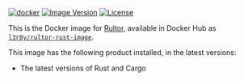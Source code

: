 [![docker](https://github.com/yegor256/rultor-image/actions/workflows/docker.yml/badge.svg)](https://github.com/yegor256/rultor-image/actions/workflows/docker.yml)
[![Image Version](https://img.shields.io/docker/v/l3r8y/rultor-image/1.0.2)](https://hub.docker.com/r/l3r8y/rust-rultor-image)
[![License](https://img.shields.io/badge/license-MIT-green.svg)](https://github.com/l3r8yJ/rust-rultor-image/blob/master/LICENSE.txt)

This is the Docker image for [Rultor](https://www.rultor.com), available in
Docker Hub as [`l3r8y/rultor-rust-image`](https://hub.docker.com/r/l3r8y/rultor-rust-image).

This image has the following product installed, in the latest versions:

* The latest versions of Rust and Cargo
